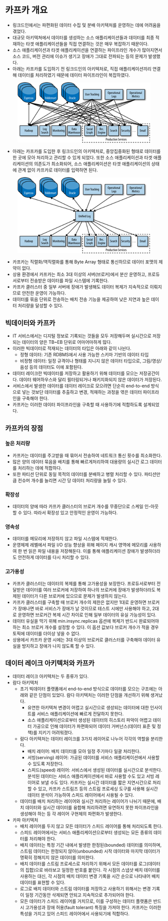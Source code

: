 # 카프카 개요

* 링크드인에서는 파편화된 데이터 수집 및 분배 아키텍처를 운영하는 데에 어려움을 겪었다.
* 대규모 아키텍쳐에서 데이터를 생성하는 소스 애플리케이션들과 데이터를 최종 적재하는 타겟 애플리케이션들을 직접 연결하는 것은 매우 복잡하기 때문이다.
* 소스 애플리케이션과 타겟 애플리케이션을 연결하는 파이프라인 개수가 많아지면서 소스 코드, 버전 관리에 이슈가 생기고 장애가 그대로 전파되는 등의 문제가 발생했다.
* 아래는 카프카를 도입하기 전 링크드인의 아키텍처로, 직접 애플리케이션끼리 연결해 데이터를 처리하였기 때문에 데이터 파이프라인이 복잡하였다.

<figure><img src="../../.gitbook/assets/image (9) (1) (1) (1).png" alt=""><figcaption></figcaption></figure>

* 아래는 카프카를 도입한 후 링크드인의 아키텍처로, 중앙집중화된 형태로 데이터를 한 곳에 모아 처리하고 관리할 수 있게 되었다. 또한 소스 애플리케이션과 타겟 애플리케이션의 의존도가 최소화되어, 소스 애플리케이션은 타겟 애플리케이션의 상태에 관계 없이 카프카로 데이터를 입력하면 된다.

<figure><img src="../../.gitbook/assets/image (11) (1) (1).png" alt=""><figcaption></figcaption></figure>



* 카프카는 직렬화/역직렬화를 통해 Byte Array 형태로 통신하므로 데이터 포맷의 제약이 없다.
* 상용 환경에서 카프카는 최소 3대 이상의 서버(브로커)에서 분산 운영하고, 프로듀서로부터 전송받은 데이터를 파일 시스템에 기록한다.
* 카프카 클러스터 중 일부 서버에 장애가 발생해도 데이터 복제가 지속적으로 이뤄지므로 안전한 운영이 가능하다.
* 데이터를 묶음 단위로 전송하는 배치 전송 기능을 제공하여 낮은 지연과 높은 데이터 처리량을 달성할 수 있다.

## 빅데이터와 카프카

* IT 서비스에서는 디지털 정보로 기록되는 것들을 모두 저장해두며 실시간으로 저장되는 데이터의 양은 TB\~EB 단위로 어마어마하게 많다.
* 이러한 빅데이터로 적재되는 데이터의 타입은 아래와 같이 나뉜다.
  * 정형 데이터: 기존 RDBMS에서 사용 가능한 스키마 기반의 데이터 타입
  * 비정형 데이터: 일정 규격이나 형태를 지니지 않은 데이터 타입으로, 그림/영상/음성 등의 데이터도 이에 포함된다.
* 데이터 레이크란 빅데이터를 저장하고 활용하기 위해 데이터를 모으는 저장공간이다. 데이터 웨어하우스와 달리 필터링되거나 패키지화되지 않은 데이터가 저장된다.
* 서비스에서 발생한 데이터를 데이터 레이크로 모으려면 단순히 end-to-end 방식으로 넣는 것보단 데이터를 추출하고 변경, 적재하는 과정을 엮은 데이터 파이프라인을 구축해야 한다.
* 카프카는 이러한 데이터 파이프라인을 구축할 때 사용하기에 적합하도록 설계되었다.

## 카프카의 장점

### 높은 처리량

* 카프카는 데이터를 주고받을 때 묶어서 전송하여 네트워크 통신 횟수를 최소화한다.
* 많은 양의 데이터 묶음을 배치를 통해 빠르게처리하여 대용량의 실시간 로그 데이터를 처리하는 데에 적합하다.
* 또한 파티션 단위로 동일 목적의 데이터를 분배하고 병렬 처리할 수 있다. 파티션만큼 컨슈머 개수를 늘리면 시간 당 데이터 처리량을 늘릴 수 있다.

### 확장성

* 데이터의 양에 따라 카프카 클러스터의 브로커 개수를 무중단으로 스케일 인-아웃 할 수 있다. 따라서 확장성 있고 안정적인 운영이 가능하다.

### 영속성

* 데이터를 메모리에 저장하지 않고 파일 시스템에 적재한다.
* 운영체제 레벨에서 파일 I/O 성능 향상을 위해 페이지 캐시 영역에 메모리를 사용하여 한 번 읽은 파일 내용을 저장해둔다. 이를 통해 애플리케이션 장애가 발생하더라도 안전하게 데이터를 다시 처리할 수 있다.

### 고가용성

* 카프카 클러스터는 데이터의 복제를 통해 고가용성을 보장한다. 프로듀서로부터 전달받은 데이터를 여러 브로커에 저장하여 하나의 브로커에 장애가 발생하더라도 복제된 데이터가 다른 브로커에 있으므로 문제가 발생하지 않는다.
* 카프카 클러스터를 구축할 때 브로커 개수의 제한은 없지만 1대로 운영하면 브로커가 장애나면 바로 서비스가 장애가 날 것이므로 테스트 시에만 사용해야 하고, 2대로 운영하면 브로커간 복제 시간 차이로 인해 일부 데이터의 유실 가능성이 있다.
* 데이터 유실을 막기 위해 min.insync.replicas 옵션에 복제가 반드시 완료되어야 하는 최소 브로커 개수를 설정할 수 있다. 이 옵션 값보다 브로커 개수가 적을 경우 토픽에 데이터를 더이상 넣을 수 없다.&#x20;
* 상용에서 카프카 운영 시에는 3대 이상의 브로커로 클러스터를 구축해야 데이터 유실을 방지하고 장애가 나지 않도록 할 수 있다.

## 데이터 레이크 아키텍처와 카프카

* 데이터 레이크 아키텍처는 두 종류가 있다.
* 람다 아키텍처
  * 초기 빅데이터 플랫폼에서 end-to-end 방식으로 데이터를 모으는 구조에는 아래와 같은 단점이 있었다. 람다 아키텍처는 이러한 단점을 개선하기 위해 생겨났다.
    * 유연한 아키텍쳐 변경이 어렵고 실시간으로 생성되는 데이터에 대한 인사이트를 서비스 애플리케이션에 빠르게 전달하지 못한다.
    * 소스 애플리케이션으로부터 생성된 데이터의 히스토리 파악이 어렵고 데이터 가공으로 인해 데이터가 파편화되어 데이터 거버넌스(데이터 표준 및 정책)를 지키기 어려워졌다.
  * 람다 아키텍처는 데이터 레이크를 3가지 레이어로 나누어 각각의 역할을 분리한다.
    * 배치 레이어: 배치 데이터를 모아 일정 주기마다 일괄 처리한다.
    * 서빙(serving) 레이어: 가공된 데이터를 서비스 애플리케이션에서 사용할 수 있도록 저장한다.
    * 스피드(speed) 레이어: 서비스에서 생성된 데이터를 실시간으로 분석한다. 분석된 데이터는 서비스 애플리케이션에서 바로 사용할 수도 있고 서빙 레이어로 보낼 수도 있다. 카프카는 실시간 데이터를 짧은 지연시간으로 처리할 수 있고, 카프카 스트림즈 등의 스트림 프로세싱 도구를 사용해 실시간 데이터 분석이 가능하여 스피드 레이어에서 사용될 수 있다.
  * 데이터를 배치 처리하는 레이어와 실시간 처리하는 레이어가 나뉘기 때문에, 배치 데이터와 실시간 데이터를 융합해 처리하려면 유연하지 못한 파이프라인을 생성해야 하는 등 각 레이어 구현체의 파편화가 발생한다.
* 카파 아키텍처
  * 배치 레이어를 두지 않고 모든 데이터가 스피드 레이어를 통해 처리되도록 한다.
  * 스피드 레이어에서는 서비스 애플리케이션으로부터 생성되는 모든 종류의 데이터를 처리해야 한다.
  * 배치 데이터는 특정 기간 내에서 발생한 한정된(bounded) 데이터를 의미하며, 스트림 데이터는 한정되지 않아(unbounded) 시작 데이터와 마지막 데이터가 명확히 정해지지 않은 데이터를 의미한다.
  * 배치 데이터를 스트림 프로세스로 처리하기 위해서 모든 데이터를 로그(데이터의 집합)으로 바라보고 일정한 번호를 붙인다. 각 시점의 스냅샷 배치 데이터를 사용하는 대신, 각 시점의 배치 데이터 변경 기록을 시간 순으로 나타내어 배치 데이터를 표현할 수 있다.
  * 로그로 배치 데이터와 스트림 데이터를 저장하고 사용하기 위해서는 변경 기록이 일정 기간동안 삭제되면 안되고 지속적으로 추가되어야 한다.
  * 모든 데이터가 스피드 레이어를 거치므로, 이를 구성하는 데이터 플랫폼은 반드시 고가용성과 장애 허용(fault tolerant) 특징을 가져야 한다. 카프카는 이러한 특성을 가지고 있어 스피드 레이어에서 사용되기에 적합하다.
